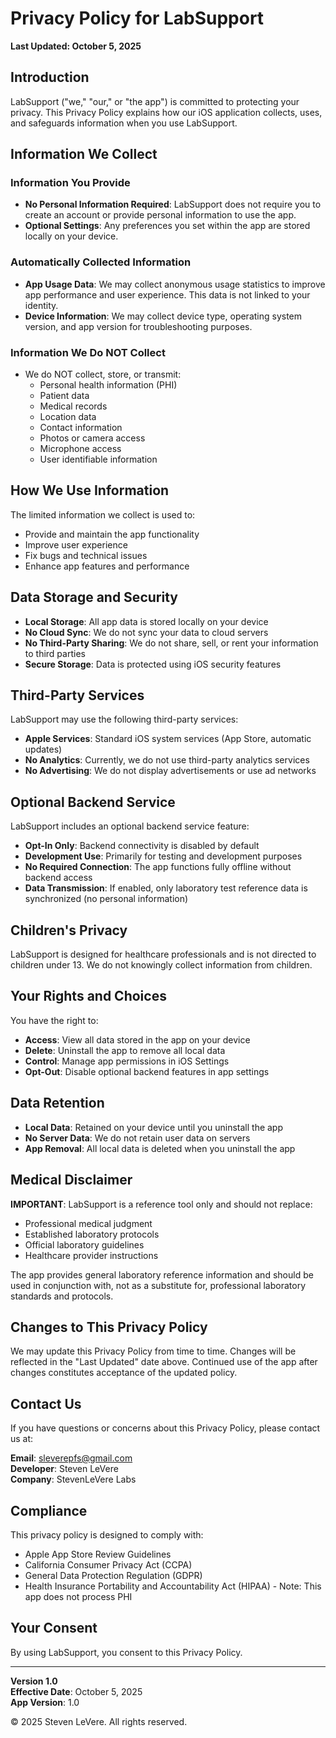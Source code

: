 # Privacy Policy for LabSupport

**Last Updated: October 5, 2025**

## Introduction

LabSupport ("we," "our," or "the app") is committed to protecting your privacy. This Privacy Policy explains how our iOS application collects, uses, and safeguards information when you use LabSupport.

## Information We Collect

### Information You Provide
- **No Personal Information Required**: LabSupport does not require you to create an account or provide personal information to use the app.
- **Optional Settings**: Any preferences you set within the app are stored locally on your device.

### Automatically Collected Information
- **App Usage Data**: We may collect anonymous usage statistics to improve app performance and user experience. This data is not linked to your identity.
- **Device Information**: We may collect device type, operating system version, and app version for troubleshooting purposes.

### Information We Do NOT Collect
- We do NOT collect, store, or transmit:
  - Personal health information (PHI)
  - Patient data
  - Medical records
  - Location data
  - Contact information
  - Photos or camera access
  - Microphone access
  - User identifiable information

## How We Use Information

The limited information we collect is used to:
- Provide and maintain the app functionality
- Improve user experience
- Fix bugs and technical issues
- Enhance app features and performance

## Data Storage and Security

- **Local Storage**: All app data is stored locally on your device
- **No Cloud Sync**: We do not sync your data to cloud servers
- **No Third-Party Sharing**: We do not share, sell, or rent your information to third parties
- **Secure Storage**: Data is protected using iOS security features

## Third-Party Services

LabSupport may use the following third-party services:
- **Apple Services**: Standard iOS system services (App Store, automatic updates)
- **No Analytics**: Currently, we do not use third-party analytics services
- **No Advertising**: We do not display advertisements or use ad networks

## Optional Backend Service

LabSupport includes an optional backend service feature:
- **Opt-In Only**: Backend connectivity is disabled by default
- **Development Use**: Primarily for testing and development purposes
- **No Required Connection**: The app functions fully offline without backend access
- **Data Transmission**: If enabled, only laboratory test reference data is synchronized (no personal information)

## Children's Privacy

LabSupport is designed for healthcare professionals and is not directed to children under 13. We do not knowingly collect information from children.

## Your Rights and Choices

You have the right to:
- **Access**: View all data stored in the app on your device
- **Delete**: Uninstall the app to remove all local data
- **Control**: Manage app permissions in iOS Settings
- **Opt-Out**: Disable optional backend features in app settings

## Data Retention

- **Local Data**: Retained on your device until you uninstall the app
- **No Server Data**: We do not retain user data on servers
- **App Removal**: All local data is deleted when you uninstall the app

## Medical Disclaimer

**IMPORTANT**: LabSupport is a reference tool only and should not replace:
- Professional medical judgment
- Established laboratory protocols
- Official laboratory guidelines
- Healthcare provider instructions

The app provides general laboratory reference information and should be used in conjunction with, not as a substitute for, professional laboratory standards and protocols.

## Changes to This Privacy Policy

We may update this Privacy Policy from time to time. Changes will be reflected in the "Last Updated" date above. Continued use of the app after changes constitutes acceptance of the updated policy.

## Contact Us

If you have questions or concerns about this Privacy Policy, please contact us at:

**Email**: sleverepfs@gmail.com  
**Developer**: Steven LeVere  
**Company**: StevenLeVere Labs

## Compliance

This privacy policy is designed to comply with:
- Apple App Store Review Guidelines
- California Consumer Privacy Act (CCPA)
- General Data Protection Regulation (GDPR)
- Health Insurance Portability and Accountability Act (HIPAA) - Note: This app does not process PHI

## Your Consent

By using LabSupport, you consent to this Privacy Policy.

---

**Version 1.0**  
**Effective Date**: October 5, 2025  
**App Version**: 1.0

© 2025 Steven LeVere. All rights reserved.

